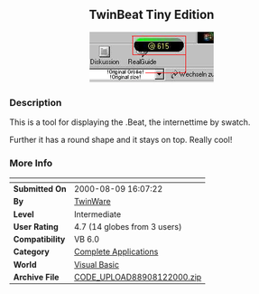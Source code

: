 ﻿<div align="center">

## TwinBeat Tiny Edition

<img src="PIC2000812558211846.jpg">
</div>

### Description

This is a tool for displaying the .Beat, the internettime by swatch.

Further it has a round shape and it stays on top. Really cool!
 
### More Info
 


<span>             |<span>
---                |---
**Submitted On**   |2000-08-09 16:07:22
**By**             |[TwinWare](https://github.com/Planet-Source-Code/PSCIndex/blob/master/ByAuthor/twinware.md)
**Level**          |Intermediate
**User Rating**    |4.7 (14 globes from 3 users)
**Compatibility**  |VB 6\.0
**Category**       |[Complete Applications](https://github.com/Planet-Source-Code/PSCIndex/blob/master/ByCategory/complete-applications__1-27.md)
**World**          |[Visual Basic](https://github.com/Planet-Source-Code/PSCIndex/blob/master/ByWorld/visual-basic.md)
**Archive File**   |[CODE\_UPLOAD88908122000\.zip](https://github.com/Planet-Source-Code/twinware-twinbeat-tiny-edition__1-10626/archive/master.zip)








